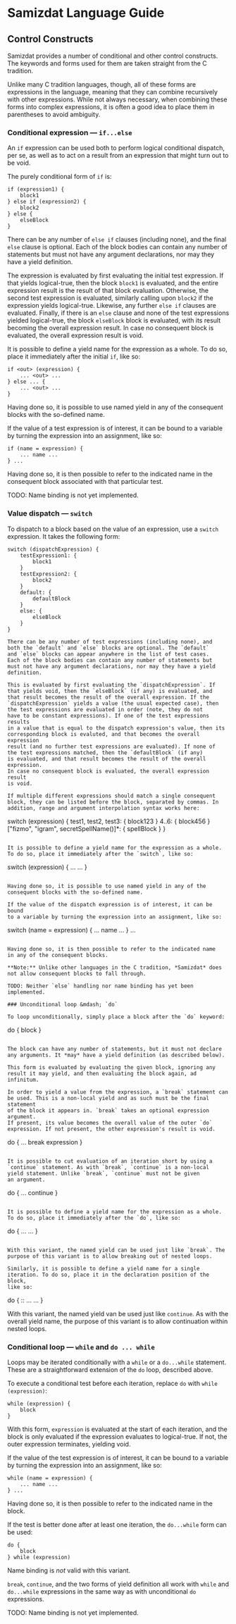 Samizdat Language Guide
=======================

Control Constructs
------------------

Samizdat provides a number of conditional and other control constructs. The
keywords and forms used for them are taken straight from the C tradition.

Unlike many C tradition languages, though, all of these forms are expressions
in the language, meaning that they can combine recursively with other
expressions. While not always necessary, when combining these forms into
complex expressions, it is often a good idea to place them in parentheses
to avoid ambiguity.


### Conditional expression &mdash; `if...else`

An `if` expression can be used both to perform logical conditional
dispatch, per se, as well as to act on a result from an expression that
might turn out to be void.

The purely conditional form of `if` is:

```
if (expression1) {
    block1
} else if (expression2) {
    block2
} else {
    elseBlock
}
```

There can be any number of `else if` clauses (including none), and the
final `else` clause is optional. Each of the block bodies can contain
any number of statements but must not have any argument declarations,
nor may they have a yield definition.

The expression is evaluated by first evaluating the initial test expression.
If that yields logical-true, then the block `block1` is
evaluated, and the entire expression result is the result of that
block evaluation. Otherwise, the second test expression is evaluated,
similarly calling upon `block2` if the expression yields
logical-true. Likewise, any further `else if` clauses are evaluated.
Finally, if there is an `else` clause and none of the test expressions
yielded logical-true, the block `elseBlock` block is evaluated,
with its result becoming the overall expression result. In case no
consequent block is evaluated, the overall expression result is void.

It is possible to define a yield name for the expression as a whole.
To do so, place it immediately after the initial `if`, like so:

```
if <out> (expression) {
    ... <out> ...
} else ... {
    ... <out> ...
}
```

Having done so, it is possible to use named yield in any of the
consequent blocks with the so-defined name.

If the value of a test expression is of interest, it can be bound
to a variable by turning the expression into an assignment, like so:

```
if (name = expression) {
    ... name ...
} ...
```

Having done so, it is then possible to refer to the indicated name
in the consequent block associated with that particular test.

TODO: Name binding is not yet implemented.

### Value dispatch &mdash; `switch`

To dispatch to a block based on the value of an expression, use
a `switch` expression. It takes the following form:

```
switch (dispatchExpression) {
    testExpression1: {
        block1
    }
    testExpression2: {
        block2
    }
    default: {
        defaultBlock
    }
    else: {
        elseBlock
    }
}

There can be any number of test expressions (including none), and
both the `default` and `else` blocks are optional. The `default`
and `else` blocks can appear anywhere in the list of test cases.
Each of the block bodies can contain any number of statements but
must not have any argument declarations, nor may they have a yield
definition.

This is evaluated by first evaluating the `dispatchExpression`. If
that yields void, then the `elseBlock` (if any) is evaluated, and
that result becomes the result of the overall expression. If the
`dispatchExpression` yields a value (the usual expected case), then
the test expressions are evaluated in order (note, they do not
have to be constant expressions). If one of the test expressions results
in a value that is equal to the dispatch expression's value, then its
corresponding block is evaluted, and that becomes the overall expression
result (and no further test expressions are evaluated). If none of
the test expressions matched, then the `defaultBlock` (if any)
is evaluated, and that result becomes the result of the overall expression.
In case no consequent block is evaluated, the overall expression result
is void.

If multiple different expressions should match a single consequent
block, they can be listed before the block, separated by commas. In
addition, range and argument interpolation syntax works here:

```
switch (expression) {
    test1, test2, test3: {
        block123
    }
    4..6: {
        block456
    }
    ["fizmo", "igram", secretSpellName()]*: {
        spellBlock
    }
}
```

It is possible to define a yield name for the expression as a whole.
To do so, place it immediately after the `switch`, like so:

```
switch <out> (expression) {
    ... <out> ...
}
```

Having done so, it is possible to use named yield in any of the
consequent blocks with the so-defined name.

If the value of the dispatch expression is of interest, it can be bound
to a variable by turning the expression into an assignment, like so:

```
switch (name = expression) {
    ... name ...
} ...
```

Having done so, it is then possible to refer to the indicated name
in any of the consequent blocks.

**Note:** Unlike other languages in the C tradition, *Samizdat* does
not allow consequent blocks to fall through.

TODO: Neither `else` handling nor name binding has yet been implemented.

### Unconditional loop &mdash; `do`

To loop unconditionally, simply place a block after the `do` keyword:

```
do {
    block
}
```

The block can have any number of statements, but it must not declare
any arguments. It *may* have a yield definition (as described below).

This form is evaluated by evaluating the given block, ignoring any
result it may yield, and then evaluating the block again, ad infinitum.

In order to yield a value from the expression, a `break` statement can
be used. This is a non-local yield and as such must be the final statement
of the block it appears in. `break` takes an optional expression argument.
If present, its value becomes the overall value of the outer `do`
expression. If not present, the other expression's result is void.

```
do {
    ...
    break expression
}
```

It is possible to cut evaluation of an iteration short by using a
`continue` statement. As with `break`, `continue` is a non-local
yield statement. Unlike `break`, `continue` must not be given
an argument.

```
do {
    ...
    continue
}
```

It is possible to define a yield name for the expression as a whole.
To do so, place it immediately after the `do`, like so:

```
do <out> {
    ... <out> ...
}
```

With this variant, the named yield can be used just like `break`. The
purpose of this variant is to allow breaking out of nested loops.

Similarly, it is possible to define a yield name for a single
iteration. To do so, place it in the declaration position of the block,
like so:

```
do { <next> ::
    ... <next> ...
}

With this variant, the named yield van be used just like `continue`.
As with the overall yield name, the purpose of this variant is to
allow continuation within nested loops.

### Conditional loop &mdash; `while` and `do ... while`

Loops may be iterated conditionally with a `while` or a `do...while`
statement. These are a straightforward extension of the `do` loop,
described above.

To execute a conditional test before each iteration, replace `do` with
`while (expression)`:

```
while (expression) {
    block
}
```

With this form, `expression` is evaluated at the start of each iteration,
and the block is only evaluated if the expression evaluates to
logical-true. If not, the outer expression terminates, yielding void.

If the value of the test expression is of interest, it can be bound
to a variable by turning the expression into an assignment, like so:

```
while (name = expression) {
    ... name ...
} ...
```

Having done so, it is then possible to refer to the indicated name
in the block.

If the test is better done after at least one iteration, the
`do...while` form can be used:

```
do {
    block
} while (expression)
```

Name binding is *not* valid with this variant.

`break`, `continue`, and the two forms of yield definition all work
with `while` and `do...while` expressions in the same way as
with unconditional `do` expressions.

TODO: Name binding is not yet implemented.
